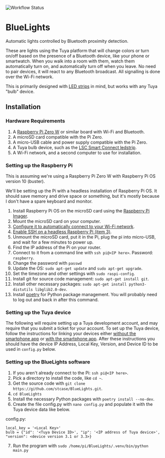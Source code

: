 ![Workflow Status](https://github.com/stcase/BlueLights/actions/workflows/run-tests.yml/badge.svg)

# BlueLights
Automatic lights controlled by Bluetooth proximity detection.

These are lights using the Tuya platform that will change colors or turn on/off based on the presence of a Bluetooth
device, like your phone or smartwatch. When you walk into a room with them, watch them automatically turn on, and
automatically turn off when you leave. No need to pair devices, it will react to any Bluetooth broadcast. All signalling
is done over the Wi-Fi network.

This is primarily designed with [LED strips](https://www.action.com/nl-nl/p/lsc-smart-connect-ledstrip/) in mind, but
works with any Tuya "bulb" device.

## Installation

### Hardware Requirements
1. A [Raspberry Pi Zero W](https://www.raspberrypi.org/products/raspberry-pi-zero-w/) or similar board with Wi-Fi and Bluetooth.
2. A microSD card compatible with the Pi Zero.
3. A micro-USB cable and power supply compatible with the Pi Zero.
4. A Tuya bulb device, such as the [LSC Smart Connect ledstrip](https://www.action.com/nl-nl/p/lsc-smart-connect-ledstrip/).
5. A Wi-Fi network, and a second computer to use for installation.

### Setting up the Raspberry Pi

This is assuming we're using a Raspberry Pi Zero W with Raspberry Pi OS version 10 (buster).

We'll be setting up the Pi with a headless installation of Raspberry Pi OS.
It should save memory and drive space or something, but it's mostly because I don't have a spare keyboard and monitor.
1. Install Raspberry Pi OS on the microSD card using the [Raspberry Pi Imager](https://www.raspberrypi.org/software/).
2. Mount the microSD card on your computer.
3. [Configure it to automatically connect to your Wi-Fi network](https://www.raspberrypi.org/documentation/configuration/wireless/headless.md).
4. [Enable SSH on a headless Raspberry Pi (item 3)](https://www.raspberrypi.org/documentation/remote-access/ssh/README.md).
5. Unmount the microSD card, put it in the Pi, plug the pi into micro-USB, and wait for a few minutes to power up.
6. Find the IP address of the Pi on your router.
7. Connect to it from a command line with `ssh pi@<IP here>`. Password: `raspberry`.
8. Change the password with `passwd`
9. Update the OS: `sudo apt-get update` and `sudo apt-get upgrade`.
10. Set the timezone and other settings with `sudo raspi-config`.
11. Install git for source code management: `sudo apt-get install git`.
12. Install other necessary packages: `sudo apt-get install python3-distutils libglib2.0-dev`.
12. Install [poetry](https://python-poetry.org/docs/#installation) for Python package management. You will probably need
to log out and back in after this command.

### Setting up the Tuya device

The following will require setting up a Tuya development account, and may require that you submit a ticket for your
account. To set up the Tuya device, follow the instructions for linking your devices either
[without the smartphone app](https://github.com/codetheweb/tuyapi/blob/master/docs/SETUP.md) or
[with the smartphone app](https://github.com/jasonacox/tinytuya). After these instructions you should have the device
IP Address, Local Key, Version, and Device ID to be used in `config.py` below.



### Setting up the BlueLights software

1. If you aren't already connect to the Pi: `ssh pi@<IP here>`.
2. Pick a directory to install the code, like `cd ~`.
3. Get the source code with `git clone https://github.com/stcase/BlueLights.git`.
4. `cd BlueLights`
5. Install the necessary Python packages with `poetry install --no-dev`.
6. Create the file config.py with `nano config.py` and populate it with the Tuya device data like below.

config.py:
```
local_key = '<Local Key>'
bulb = {"id": '<Tuya Device ID>', "ip": '<IP address of Tuya device>', "version": <device version 3.1 or 3.3>}

```
7. Run the program with `sudo /home/pi/BlueLights/.venv/bin/python main.py`

